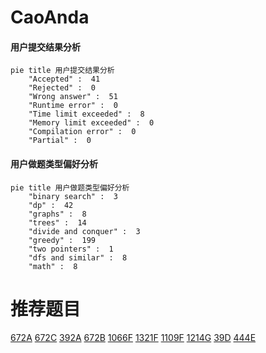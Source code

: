 # CaoAnda

<!-- tabs:start -->



#### **用户提交结果分析**

```mermaid
pie title 用户提交结果分析
    "Accepted" :  41
    "Rejected" :  0
    "Wrong answer" :  51
    "Runtime error" :  0
    "Time limit exceeded" :  8
    "Memory limit exceeded" :  0
    "Compilation error" :  0
    "Partial" :  0
```

#### **用户做题类型偏好分析**

```mermaid
pie title 用户做题类型偏好分析
    "binary search" :  3
    "dp" :  42
    "graphs" :  8
    "trees" :  14
    "divide and conquer" :  3
    "greedy" :  199
    "two pointers" :  1
    "dfs and similar" :  8
    "math" :  8
```



<!-- tabs:end -->
# 推荐题目
[672A](https://codeforces.com/contest/672/problem/A)
[672C](https://codeforces.com/contest/672/problem/C)
[392A](https://codeforces.com/contest/392/problem/A)
[672B](https://codeforces.com/contest/672/problem/B)
[1066F](https://codeforces.com/contest/1066/problem/F)
[1321F](https://codeforces.com/contest/1321/problem/F)
[1109F](https://codeforces.com/contest/1109/problem/F)
[1214G](https://codeforces.com/contest/1214/problem/G)
[39D](https://codeforces.com/contest/39/problem/D)
[444E](https://codeforces.com/contest/444/problem/E)
